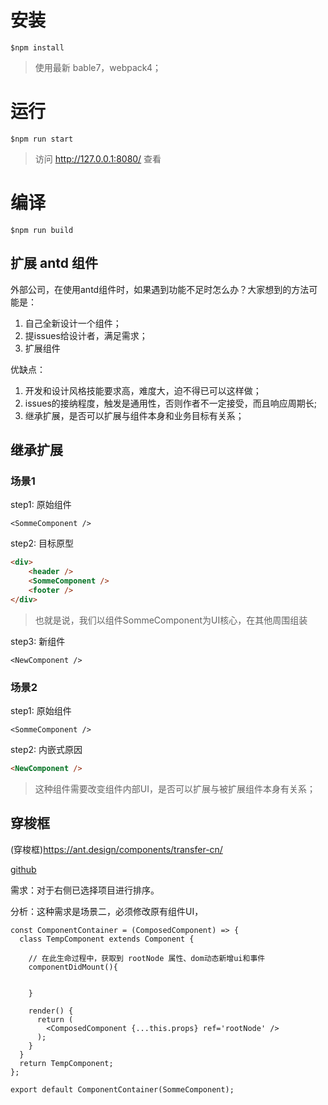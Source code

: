 # 安装


```
$npm install
```

> 使用最新 bable7，webpack4；


# 运行


```
$npm run start
```
> 访问 http://127.0.0.1:8080/ 查看

# 编译


```
$npm run build
```



## 扩展 antd 组件

外部公司，在使用antd组件时，如果遇到功能不足时怎么办？大家想到的方法可能是：

1. 自己全新设计一个组件；
2. 提issues给设计者，满足需求；
3. 扩展组件


优缺点：

1. 开发和设计风格技能要求高，难度大，迫不得已可以这样做；
2. issues的接纳程度，触发是通用性，否则作者不一定接受，而且响应周期长;
3. 继承扩展，是否可以扩展与组件本身和业务目标有关系；

## 继承扩展

### 场景1

step1: 原始组件
```
<SommeComponent />
```

step2: 目标原型

```html
<div>
	<header />
	<SommeComponent />
	<footer />
</div>
```
> 也就是说，我们以组件SommeComponent为UI核心，在其他周围组装


step3: 新组件

```
<NewComponent />
```

### 场景2


step1: 原始组件
```
<SommeComponent />
```

step2: 内嵌式原因

```html
<NewComponent />
```

> 这种组件需要改变组件内部UI，是否可以扩展与被扩展组件本身有关系；

## 穿梭框

(穿梭框)https://ant.design/components/transfer-cn/

[github](https://github.com/ant-design/ant-design/blob/master/components/transfer/index.tsx)

需求：对于右侧已选择项目进行排序。


分析：这种需求是场景二，必须修改原有组件UI，



```
const ComponentContainer = (ComposedComponent) => {
  class TempComponent extends Component {

    // 在此生命过程中，获取到 rootNode 属性、dom动态新增ui和事件
    componentDidMount(){


    }

    render() {
      return (
        <ComposedComponent {...this.props} ref='rootNode' />
      );
    }
  }
  return TempComponent;
};

export default ComponentContainer(SommeComponent);

```